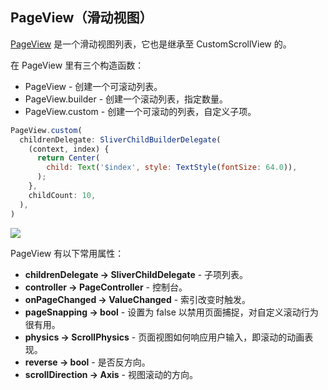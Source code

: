 
## PageView（滑动视图）
[PageView](https://docs.flutter.io/flutter/widgets/PageView-class.html) 是一个滑动视图列表，它也是继承至 CustomScrollView 的。

在 PageView 里有三个构造函数：
- PageView - 创建一个可滚动列表。
- PageView.builder - 创建一个滚动列表，指定数量。
- PageView.custom - 创建一个可滚动的列表，自定义子项。

```js
PageView.custom(
  childrenDelegate: SliverChildBuilderDelegate(
    (context, index) {
      return Center(
        child: Text('$index', style: TextStyle(fontSize: 64.0)),
      );
    },
    childCount: 10,
  ),
)
```

![](/../../image/20180701190831.gif)

PageView 有以下常用属性：
- **childrenDelegate → SliverChildDelegate** - 子项列表。
- **controller → PageController** - 控制台。
- **onPageChanged → ValueChanged<int>** - 索引改变时触发。
- **pageSnapping → bool** - 设置为 false 以禁用页面捕捉，对自定义滚动行为很有用。
- **physics → ScrollPhysics** - 页面视图如何响应用户输入，即滚动的动画表现。
- **reverse → bool** - 是否反方向。
- **scrollDirection → Axis** - 视图滚动的方向。
